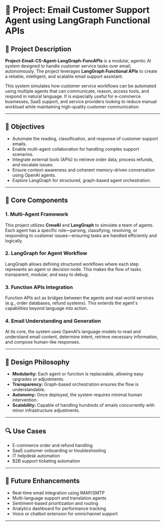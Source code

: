 # 📧 Project: Email Customer Support Agent using LangGraph Functional APIs

## 🧠 Project Description

**Project-Email-CS-Agent-LangGraph-FuncAPIs** is a modular, agentic AI system designed to handle customer service tasks over email, autonomously. The project leverages **LangGraph Functional APIs** to create a reliable, intelligent, and scalable email support assistant.

This system simulates how customer service workflows can be automated using multiple agents that can communicate, reason, access tools, and respond in natural language. It is especially useful for e-commerce businesses, SaaS support, and service providers looking to reduce manual workload while maintaining high-quality customer communication.

---

## 🎯 Objectives

* Automate the reading, classification, and response of customer support emails.
* Enable multi-agent collaboration for handling complex support scenarios.
* Integrate external tools (APIs) to retrieve order data, process refunds, and escalate issues.
* Ensure context-awareness and coherent memory-driven conversation using OpenAI agents.
* Explore LangGraph for structured, graph-based agent orchestration.

---

## 🧩 Core Components

### 1. **Multi-Agent Framework**

This project utilizes **CrewAI** and **LangGraph** to simulate a team of agents. Each agent has a specific role—parsing, classifying, resolving, or responding to customer issues—ensuring tasks are handled efficiently and logically.

### 2. **LangGraph for Agent Workflow**

LangGraph allows defining structured workflows where each step represents an agent or decision node. This makes the flow of tasks transparent, modular, and easy to debug.

### 3. **Function APIs Integration**

Function APIs act as bridges between the agents and real-world services (e.g., order databases, refund systems). This extends the agent's capabilities beyond language into action.

### 4. **Email Understanding and Generation**

At its core, the system uses OpenAI’s language models to read and understand email content, determine intent, retrieve necessary information, and compose human-like responses.

---

## 🧱 Design Philosophy

* **Modularity:** Each agent or function is replaceable, allowing easy upgrades or adjustments.
* **Transparency:** Graph-based orchestration ensures the flow is understandable.
* **Autonomy:** Once deployed, the system requires minimal human intervention.
* **Scalability:** Capable of handling hundreds of emails concurrently with minor infrastructure adjustments.

---

## 🔍 Use Cases

* E-commerce order and refund handling
* SaaS customer onboarding or troubleshooting
* IT helpdesk automation
* B2B support ticketing automation

---

## 🧪 Future Enhancements

* Real-time email integration using IMAP/SMTP
* Multi-language support and translation agents
* Sentiment-based prioritization and routing
* Analytics dashboard for performance tracking
* Voice or chatbot extension for omnichannel support

---

